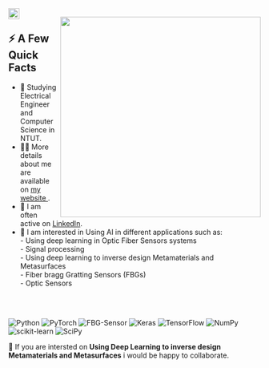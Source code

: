 <a href="https://www.linkedin.com/in/erfan-dejband/">
  <img align="left" alt="Erfan Dejband LinkedIn" width="22px" src="https://cdn.tomondre.com/icons/linkedinn.svg" />
</a>

</br>
 <img width="400px" align="right" src="https://camo.githubusercontent.com/8bf6f6d78abc81fcf9c49f10649423e73ea44bc248e83aaae8759d401c829a84/68747470733a2f2f70687973696373677572756b756c2e66696c65732e776f726470726573732e636f6d2f323031392f30322f6368617261637465722d312e676966" />
  <h2>⚡️ A Few Quick Facts</h2>
  <ul>
    <li>🧐 Studying Electrical Engineer and Computer Science in NTUT.</li>
    <li>👨‍💻 More details about me are available on <a href="https://github.com/ErfanDejband">my website </a>.</li>
    <li>📝 I am often active on <a href="https://www.linkedin.com/in/erfan-dejband/">LinkedIn</a>.</li>
    <li>👀 I am interested in Using AI in different applications such as:
         <br>   - Using deep learning in Optic Fiber Sensors systems
         <br>   - Signal processing
         <br>   - Using deep learning to inverse design Metamaterials and Metasurfaces
         <br>   - Fiber bragg Gratting Sensors (FBGs) 
         <br>   - Optic Sensors
  </ul>
</div>
</br>
</br>

![Python](https://img.shields.io/badge/python-3670A0?style=for-the-badge&logo=python&logoColor=white) ![PyTorch](https://img.shields.io/badge/PyTorch-%23EE4C2C.svg?style=for-the-badge&logo=PyTorch&logoColor=white) ![FBG-Sensor](https://img.shields.io/badge/-FBG%20Sensors-green?style=for-the-badge&logo=OPNSense&logoColor=white) ![Keras](https://img.shields.io/badge/Keras-%23D00000.svg?style=for-the-badge&logo=Keras&logoColor=white)  ![TensorFlow](https://img.shields.io/badge/TensorFlow-%23FF6F00.svg?style=for-the-badge&logo=TensorFlow&logoColor=white) ![NumPy](https://img.shields.io/badge/numpy-%23013243.svg?style=for-the-badge&logo=numpy&logoColor=white) ![scikit-learn](https://img.shields.io/badge/scikit--learn-%23F7931E.svg?style=for-the-badge&logo=scikit-learn&logoColor=white) ![SciPy](https://img.shields.io/badge/SciPy-%230C55A5.svg?style=for-the-badge&logo=scipy&logoColor=%white) 


💞️ If you are intersted on **Using Deep Learning to inverse design Metamaterials and Metasurfaces** i would be happy to collaborate.
